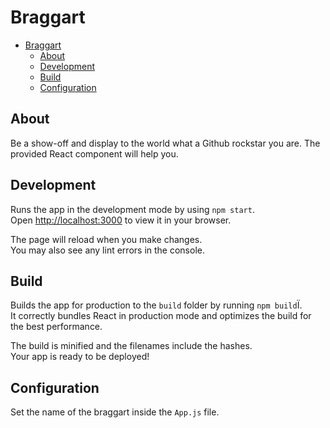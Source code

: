 # Braggart

- [Braggart](#braggart)
  - [About](#about)
  - [Development](#development)
  - [Build](#build)
  - [Configuration](#configuration)

## About
Be a show-off and display to the world what a Github rockstar you are. The provided React component will help you.

## Development
Runs the app in the development mode by using `npm start`. \
Open [http://localhost:3000](http://localhost:3000) to view it in your browser.

The page will reload when you make changes.\
You may also see any lint errors in the console.


## Build

Builds the app for production to the `build` folder by running `npm build`Ï.\
It correctly bundles React in production mode and optimizes the build for the best performance.

The build is minified and the filenames include the hashes.\
Your app is ready to be deployed!


## Configuration

Set the name of the braggart inside the `App.js` file.